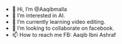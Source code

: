 - 👋 Hi, I’m @Aaqibmalla
- 👀 I’m interested in AI.
- 🌱 I’m currently learning video editing.
- 💞️ I’m looking to collaborate on facebook.
- 📫 How to reach me FB: Aaqib Ibni Ashraf

<!---
Aaqibmalla/Aaqibmalla is a ✨ special ✨ repository because its `README.md` (this file) appears on your GitHub profile.
You can click the Preview link to take a look at your changes.
--->

